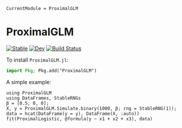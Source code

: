 ```@meta
CurrentModule = ProximalGLM
```

# ProximalGLM

[![Stable](https://img.shields.io/badge/docs-stable-blue.svg)](https://aaronpeikert.github.io/ProximalGLM.jl/stable/)
[![Dev](https://img.shields.io/badge/docs-dev-blue.svg)](https://aaronpeikert.github.io/ProximalGLM.jl/dev/)
[![Build Status](https://github.com/aaronpeikert/ProximalGLM.jl/actions/workflows/CI.yml/badge.svg?branch=main)](https://github.com/aaronpeikert/ProximalGLM.jl/actions/workflows/CI.yml?query=branch%3Amain)

To install `ProximalGLM.jl`:

```julia
import Pkg; Pkg.add("ProximalGLM")
```

A simple example:

```@example
using ProximalGLM
using DataFrames, StableRNGs
β = [0.5, 0, 0];
X, y = ProximalGLM.Simulate.binary(1000, β; rng = StableRNG(1));
data = hcat(DataFrame(y = y), DataFrame(X, :auto))
fit(ProximalLogistic, @formula(y ~ x1 + x2 + x3), data)
```
